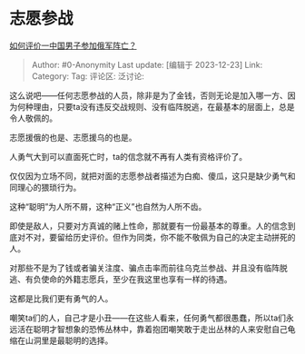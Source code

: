 # 志愿参战
[如何评价一中国男子参加俄军阵亡？](https://www.zhihu.com/question/635918875/answer/3335421256)

> Author: #0-Anonymity
> Last update: [编辑于 2023-12-23]
> Link:
> Category: 
> Tag:
> 评论区:
> 泛讨论:

这么说吧——任何志愿参战的人员，除非是为了金钱，否则无论是加入哪一方、因为何种理由，只要ta没有违反交战规则、没有临阵脱逃，在最基本的层面上，总是令人敬佩的。

志愿援俄的也是、志愿援乌的也是。

人勇气大到可以直面死亡时，ta的信念就不再有人类有资格评价了。

仅仅因为立场不同，就把对面的志愿参战者描述为白痴、傻瓜，这只是缺少勇气和同理心的猥琐行为。

这种“聪明”为人所不屑，这种“正义”也自然为人所不齿。

即使是敌人，只要对方真诚的赌上性命，那就要有一份最基本的尊重。人的信念到底对不对，要留给历史评价。但作为同类，你不能不敬佩为自己的决定主动拼死的人。

对那些不是为了钱或者骗关注度、骗点击率而前往乌克兰参战、并且没有临阵脱逃、有负使命的外籍志愿兵，至少在我这里也享有一样的待遇。

这都是比我们更有勇气的人。

嘲笑ta们的人，自己才是小丑——在这些人看来，任何勇气都很愚蠢，所以ta们永远活在聪明才智想象的恐怖丛林中，靠着抱团嘲笑敢于走出丛林的人来安慰自己龟缩在山洞里是最聪明的选择。
